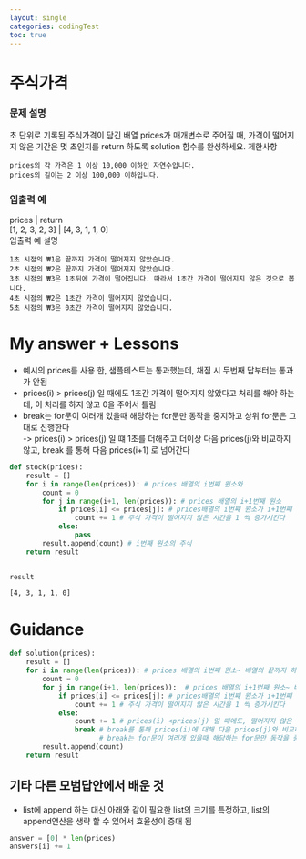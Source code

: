 ```yaml
---
layout: single
categories: codingTest
toc: true
---
```

# 주식가격

### 문제 설명

초 단위로 기록된 주식가격이 담긴 배열 prices가 매개변수로 주어질 때, 가격이 떨어지지 않은 기간은 몇 초인지를 return 하도록 solution 함수를 완성하세요.
제한사항

    prices의 각 가격은 1 이상 10,000 이하인 자연수입니다.
    prices의 길이는 2 이상 100,000 이하입니다.

### 입출력 예
prices |	return  
[1, 2, 3, 2, 3] |	[4, 3, 1, 1, 0]  
입출력 예 설명  

    1초 시점의 ₩1은 끝까지 가격이 떨어지지 않았습니다.
    2초 시점의 ₩2은 끝까지 가격이 떨어지지 않았습니다.
    3초 시점의 ₩3은 1초뒤에 가격이 떨어집니다. 따라서 1초간 가격이 떨어지지 않은 것으로 봅니다.
    4초 시점의 ₩2은 1초간 가격이 떨어지지 않았습니다.
    5초 시점의 ₩3은 0초간 가격이 떨어지지 않았습니다.


# My answer + Lessons
- 예시의 prices를 사용 한, 샘플테스트는 통과했는데, 채점 시 두번째 답부터는 통과가 안됨
- prices(i) > prices(j) 일 때에도 1초간 가격이 떨어지지 않았다고 처리를 해야 하는데, 이 처리를 하지 않고 0을 주어서 틀림
- break는 for문이 여러개 있을때 해당하는 for문만 동작을 중지하고 상위 for문은 그대로 진행한다  
-> prices(i) > prices(j) 일 떄 1초를 더해주고 더이상 다음 prices(j)와 비교하지 않고, break 를 통해 다음 prices(i+1) 로 넘어간다


```python
def stock(prices):
    result = [] 
    for i in range(len(prices)): # prices 배열의 i번째 원소와
        count = 0
        for j in range(i+1, len(prices)): # prices 배열의 i+1번째 원소
            if prices[i] <= prices[j]: # prices배열의 i번쨰 원소가 i+1번쨰 원소보다 작거나 같으면  
                count += 1 # 주식 가격이 떨어지지 않은 시간을 1 씩 증가시킨다
            else:
                pass
        result.append(count) # i번째 원소의 주식
    return result
        
```


```python
result
```




    [4, 3, 1, 1, 0]



# Guidance


```python
def solution(prices):
    result = []
    for i in range(len(prices)): # prices 배열의 i번째 원소~ 배열의 끝까지 하나씩 끄집어낸다. 배열의 마지막 데이터는 비교할 대상이 없어서 0으로 처리됨.
        count = 0
        for j in range(i+1, len(prices)):  # prices 배열의 i+1번째 원소~ 배열의 끝까지 하나씩 끄집어낸다
            if prices[i] <= prices[j]: # prices배열의 i번쨰 원소가 i+1번쨰 원소보다 작거나 같으면  
                count += 1 # 주식 가격이 떨어지지 않은 시간을 1 씩 증가시킨다
            else: 
                count += 1 # prices(i) <prices(j) 일 때에도, 떨어지지 않은 시간 1을 더해줌
                break # break를 통해 prices(i)에 대해 다음 prices(j)와 비교하지 않고, 다음 prices(i+1)로 넘어간다
                      # break는 for문이 여러개 있을때 해당하는 for문만 동작을 중지하고 상위 for문은 그대로 진행한다
        result.append(count)
    return result
```

## 기타 다른 모범답안에서 배운 것
- list에 append 하는 대신 아래와 같이 필요한 list의 크기를 특정하고, list의 append연산을 생략 할 수 있어서 효율성이 증대 됨


```python
answer = [0] * len(prices)
answers[i] += 1
```

